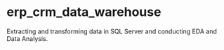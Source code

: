 # erp_crm_data_warehouse
Extracting and transforming data in SQL Server and conducting EDA and Data Analysis.
